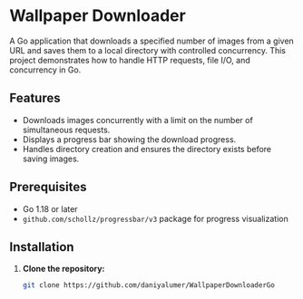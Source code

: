 # Wallpaper Downloader

A Go application that downloads a specified number of images from a given URL and saves them to a local directory with controlled concurrency. This project demonstrates how to handle HTTP requests, file I/O, and concurrency in Go.

## Features

- Downloads images concurrently with a limit on the number of simultaneous requests.
- Displays a progress bar showing the download progress.
- Handles directory creation and ensures the directory exists before saving images.

## Prerequisites

- Go 1.18 or later
- `github.com/schollz/progressbar/v3` package for progress visualization

## Installation

1. **Clone the repository:**

   ```bash
   git clone https://github.com/daniyalumer/WallpaperDownloaderGo
